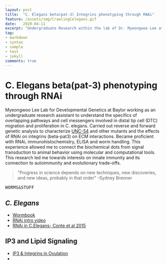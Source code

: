 ```yaml
---
layout: post
title:  "C. Elegans beta(pat-3) Integrins phenotyping through RNAi"
feature: /assets/img/CrawlingCelegans.gif
date:   2020-04-11
excerpt: "Undergraduate Research within the lab of Dr. Myeongwoo Lee at Baylor University."
tag:
- markdown 
- syntax
- sample
- test
- jekyll
comments: true
---
```


# C. Elegans beta(pat-3) phenotyping through RNAi

Myeongwoo Lee Lab for Developmental Genetics at Baylor working as an undergraduate research assistant to understand the specifics of overlapping pathways and cell messengers involved in distal tip cell (DTC) migration and proliferation in C. elegans. Carried out reverse and forward genetic analysis to characterize [UNC-54](https://wormbase.org/species/c_elegans/gene/WBGene00006789#0-9f-10) and other mutants and the effects of RNAi on integrins (beta-pat3) on ECM interactions. Became proficient with RNAi, immunohistochemistry, ELISA and worm handling.  This experience allowed me to connect the biochemical dots from signal transduction to animal behavior using molecular and computational tools. This research led me towards interests on innate immunity and its connection to autoimmunity and evolutionary trade-offs.


> "Progress in science depends on new techniques, new discoveries, and new ideas, probably in that order" -Sydney Brenner


<kbd>W</kbd><kbd>O</kbd><kbd>R</kbd><kbd>M</kbd><kbd>S</kbd><kbd>&</kbd><kbd>S</kbd><kbd>T</kbd><kbd>U</kbd><kbd>F</kbd><kbd>F</kbd>




## *C. Elegans* 
   * [Wormbook](https://www.wormbook.com)
   * [RNAi intro video](https://www.youtube.com/watch?v=cK-OGB1_ELE)
   * [RNAi in C.Elegans- Conte et al 2015](https://www.ncbi.nlm.nih.gov/pmc/articles/PMC5396541/)

   
## IP3 and Lipid Signaling
   * [IP3 & Integrins in Ovulation](https://www.ncbi.nlm.nih.gov/pubmed/15642374)
   * 

<!--
## Tables

| Header1 | Header2 | Header3 |
|:--------|:-------:|--------:|
| cell1   | cell2   | cell3   |
| cell4   | cell5   | cell6   |
|----
| cell1   | cell2   | cell3   |
| cell4   | cell5   | cell6   |
|=====
| Foot1   | Foot2   | Foot3
{: rules="groups"}

## Code Snippets

{% highlight css %}
#container {
  float: left;
  margin: 0 -240px 0 0;
  width: 100%;
}
{% endhighlight %}

## Buttons

Make any link standout more when applying the `.btn` class.

{% highlight html %}
<a href="#" class="btn btn-success">Success Button</a>
{% endhighlight %}

<div markdown="0"><a href="#" class="btn">Primary Button</a></div>
<div markdown="0"><a href="#" class="btn btn-success">Success Button</a></div>
<div markdown="0"><a href="#" class="btn btn-warning">Warning Button</a></div>
<div markdown="0"><a href="#" class="btn btn-danger">Danger Button</a></div>
<div markdown="0"><a href="#" class="btn btn-info">Info Button</a></div>


## Notices
**Watch out!** You can also add notices by appending `{: .notice}` to a paragraph.
{: .notice}


You can also use `<kbd>` tag for keyboard buttons.
-->






